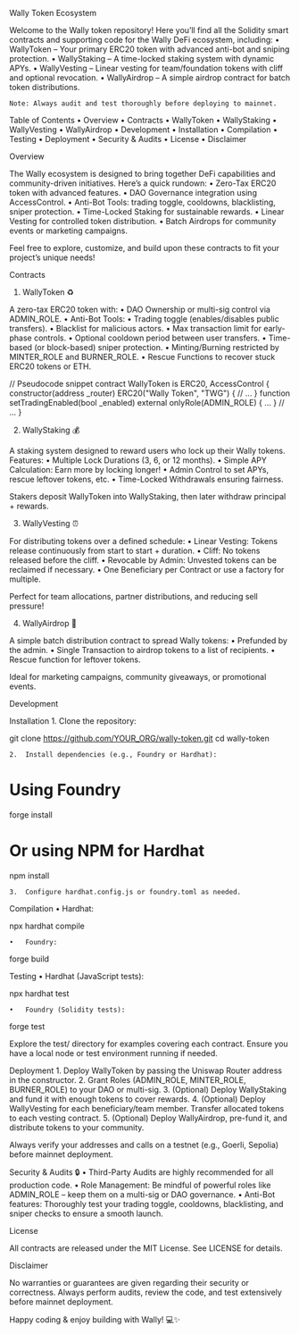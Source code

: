 Wally Token Ecosystem

Welcome to the Wally token repository!
Here you’ll find all the Solidity smart contracts and supporting code for the Wally DeFi ecosystem, including:
	•	WallyToken – Your primary ERC20 token with advanced anti-bot and sniping protection.
	•	WallyStaking – A time-locked staking system with dynamic APYs.
	•	WallyVesting – Linear vesting for team/foundation tokens with cliff and optional revocation.
	•	WallyAirdrop – A simple airdrop contract for batch token distributions.

	Note: Always audit and test thoroughly before deploying to mainnet.

Table of Contents
	•	Overview
	•	Contracts
	•	WallyToken
	•	WallyStaking
	•	WallyVesting
	•	WallyAirdrop
	•	Development
	•	Installation
	•	Compilation
	•	Testing
	•	Deployment
	•	Security & Audits
	•	License
	•	Disclaimer

Overview

The Wally ecosystem is designed to bring together DeFi capabilities and community-driven initiatives. Here’s a quick rundown:
	•	Zero-Tax ERC20 token with advanced features.
	•	DAO Governance integration using AccessControl.
	•	Anti-Bot Tools: trading toggle, cooldowns, blacklisting, sniper protection.
	•	Time-Locked Staking for sustainable rewards.
	•	Linear Vesting for controlled token distribution.
	•	Batch Airdrops for community events or marketing campaigns.

Feel free to explore, customize, and build upon these contracts to fit your project’s unique needs!

Contracts

1. WallyToken ♻️

A zero-tax ERC20 token with:
	•	DAO Ownership or multi-sig control via ADMIN_ROLE.
	•	Anti-Bot Tools:
	•	Trading toggle (enables/disables public transfers).
	•	Blacklist for malicious actors.
	•	Max transaction limit for early-phase controls.
	•	Optional cooldown period between user transfers.
	•	Time-based (or block-based) sniper protection.
	•	Minting/Burning restricted by MINTER_ROLE and BURNER_ROLE.
	•	Rescue Functions to recover stuck ERC20 tokens or ETH.

// Pseudocode snippet
contract WallyToken is ERC20, AccessControl {
    constructor(address _router) ERC20("Wally Token", "TWG") {
        // ...
    }
    function setTradingEnabled(bool _enabled) external onlyRole(ADMIN_ROLE) { ... }
    // ...
}

2. WallyStaking 💰

A staking system designed to reward users who lock up their Wally tokens. Features:
	•	Multiple Lock Durations (3, 6, or 12 months).
	•	Simple APY Calculation: Earn more by locking longer!
	•	Admin Control to set APYs, rescue leftover tokens, etc.
	•	Time-Locked Withdrawals ensuring fairness.

Stakers deposit WallyToken into WallyStaking, then later withdraw principal + rewards.

3. WallyVesting ⏰

For distributing tokens over a defined schedule:
	•	Linear Vesting: Tokens release continuously from start to start + duration.
	•	Cliff: No tokens released before the cliff.
	•	Revocable by Admin: Unvested tokens can be reclaimed if necessary.
	•	One Beneficiary per Contract or use a factory for multiple.

Perfect for team allocations, partner distributions, and reducing sell pressure!

4. WallyAirdrop 🎁

A simple batch distribution contract to spread Wally tokens:
	•	Prefunded by the admin.
	•	Single Transaction to airdrop tokens to a list of recipients.
	•	Rescue function for leftover tokens.

Ideal for marketing campaigns, community giveaways, or promotional events.

Development

Installation
	1.	Clone the repository:

git clone https://github.com/YOUR_ORG/wally-token.git
cd wally-token


	2.	Install dependencies (e.g., Foundry or Hardhat):

# Using Foundry
forge install

# Or using NPM for Hardhat
npm install


	3.	Configure hardhat.config.js or foundry.toml as needed.

Compilation
	•	Hardhat:

npx hardhat compile


	•	Foundry:

forge build



Testing
	•	Hardhat (JavaScript tests):

npx hardhat test


	•	Foundry (Solidity tests):

forge test



Explore the test/ directory for examples covering each contract. Ensure you have a local node or test environment running if needed.

Deployment
	1.	Deploy WallyToken by passing the Uniswap Router address in the constructor.
	2.	Grant Roles (ADMIN_ROLE, MINTER_ROLE, BURNER_ROLE) to your DAO or multi-sig.
	3.	(Optional) Deploy WallyStaking and fund it with enough tokens to cover rewards.
	4.	(Optional) Deploy WallyVesting for each beneficiary/team member. Transfer allocated tokens to each vesting contract.
	5.	(Optional) Deploy WallyAirdrop, pre-fund it, and distribute tokens to your community.

Always verify your addresses and calls on a testnet (e.g., Goerli, Sepolia) before mainnet deployment.

Security & Audits 🔒
	•	Third-Party Audits are highly recommended for all production code.
	•	Role Management: Be mindful of powerful roles like ADMIN_ROLE – keep them on a multi-sig or DAO governance.
	•	Anti-Bot features: Thoroughly test your trading toggle, cooldowns, blacklisting, and sniper checks to ensure a smooth launch.

License

All contracts are released under the MIT License. See LICENSE for details.

Disclaimer

No warranties or guarantees are given regarding their security or correctness.
Always perform audits, review the code, and test extensively before mainnet deployment.

Happy coding & enjoy building with Wally! 💻✨
